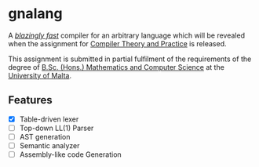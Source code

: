 # gnalang

A [*blazingly fast*](https://www.rust-lang.org/) compiler for an arbitrary
language which will be revealed when the assignment for [Compiler Theory and
Practice](https://www.um.edu.mt/courses/studyunit/CPS2000) is released.

This assignment is submitted in partial fulfilment of the requirements of the
degree of [B.Sc. (Hons.) Mathematics and Computer
Science](https://www.um.edu.mt/courses/overview/ubschcgcmat-2024-5-o/) at the
[University of Malta](https://um.edu.mt/).

## Features

- [x] Table-driven lexer
- [ ] Top-down LL(1) Parser
- [ ] AST generation
- [ ] Semantic analyzer
- [ ] Assembly-like code Generation
